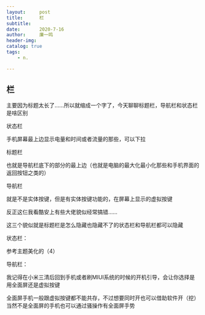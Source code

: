 ```yaml
---
layout:     post
title:      栏
subtitle:   
date:       2020-7-16
author:     廉一鸣
header-img: 
catalog: true
tags:
    - n.

---
```


## 栏

主要因为标题太长了……所以就缩成一个字了，今天聊聊标题栏，导航栏和状态栏是啥区别

状态栏

手机屏幕最上边显示电量和时间或者流量的那些，可以下拉

标题栏

也就是导航栏底下的部分的最上边（也就是电脑的最大化最小化那些和手机界面的返回按钮之类的）

导航栏

就是不是实体按键，但是有实体按键功能的，在屏幕上显示的虚拟按键

反正这仨我看酷安上有些大佬貌似经常搞错……



这三个貌似就是标题栏是怎么隐藏也隐藏不了的状态栏和导航栏都可以隐藏

状态栏：

参考主题美化的（4）

导航栏：

我记得在小米三清后回到手机或者刷MIUI系统的时候的开机引导，会让你选择是用全面屏还是虚拟按键

全面屏手机一般跟虚拟按键都不能共存，不过想要同时开也可以借助软件开（挖）当然不是全面屏的手机也可以通过骚操作有全面屏手势